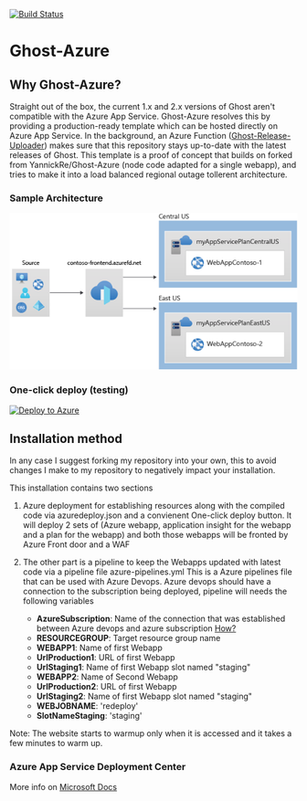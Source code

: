 [![Build Status](https://dev.azure.com/u51282/ghost-azure/_apis/build/status/dashanan13.Ghost-Azure?branchName=master)](https://dev.azure.com/u51282/ghost-azure/_build/latest?definitionId=1&branchName=master)

# Ghost-Azure 
## Why Ghost-Azure?
Straight out of the box, the current 1.x and 2.x versions of Ghost aren't compatible with the Azure App Service. Ghost-Azure resolves this by providing a production-ready template which can be hosted directly on Azure App Service. In the background, an Azure Function ([Ghost-Release-Uploader](https://github.com/YannickRe/Ghost-Release-Uploader)) makes sure that this repository stays up-to-date with the latest releases of Ghost.
This template is a proof of concept that builds on forked from YannickRe/Ghost-Azure (node code adapted for a single webapp), and tries to make it into a load balanced regional outage tollerent architecture.

### Sample Architecture
![Architecture](https://github.com/dashanan13/Ghost-Azure-public/blob/master/templates/environment-diagram.png?raw=true)

### One-click deploy (testing)
[![Deploy to Azure](https://aka.ms/deploytoazurebutton)](https://portal.azure.com/#create/Microsoft.Template/uri/https%3A%2F%2Fraw.githubusercontent.com%2Fdashanan13%2FGhost-Azure-public%2Ftesting%2Fazuredeploy.json)

## Installation method
In any case I suggest forking my repository into your own, this to avoid changes I make to my repository to negatively impact your installation.

This installation contains two sections
1.  Azure deployment for establishing resources along with the compiled code via azuredeploy.json and a convienent One-click deploy button.
    It will deploy 2 sets of (Azure webapp, application insight for the webapp and a plan for the webapp) and both those webapps will be fronted by Azure Front door and a WAF

2.  The other part is a pipeline to keep the Webapps updated with latest code via a pipeline file azure-pipelines.yml
    This is a Azure pipelines file that can be used with Azure Devops.
    Azure devops should have a connection to the subscription being deployed, pipeline will needs the following variables
    - **AzureSubscription**: Name of the connection that was established between Azure devops and azure subscription [How?](https://docs.microsoft.com/en-us/azure/devops/pipelines/library/service-endpoints?view=azure-devops&tabs=yaml)
    - **RESOURCEGROUP**: Target resource group name
    - **WEBAPP1**:   Name of first Webapp
    - **UrlProduction1**: URL of first Webapp
    - **UrlStaging1**:   Name of first Webapp slot named "staging"
    - **WEBAPP2**:   Name of Second Webapp
    - **UrlProduction2**: URL of first Webapp
    - **UrlStaging2**:   Name of first Webapp slot named "staging"
    - **WEBJOBNAME**: 'redeploy'
    - **SlotNameStaging**:   'staging'

Note: The website starts to warmup only when it is accessed and it takes a few minutes to warm up.

### Azure App Service Deployment Center
More info on [Microsoft Docs](https://docs.microsoft.com/en-us/azure/app-service/deploy-continuous-deployment#deploy-continuously-from-github)
